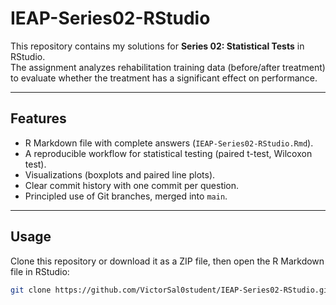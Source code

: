 # IEAP-Series02-RStudio

This repository contains my solutions for **Series 02: Statistical Tests** in RStudio.  
The assignment analyzes rehabilitation training data (before/after treatment) to evaluate whether the treatment has a significant effect on performance.

---

## Features
- R Markdown file with complete answers (`IEAP-Series02-RStudio.Rmd`).
- A reproducible workflow for statistical testing (paired t-test, Wilcoxon test).
- Visualizations (boxplots and paired line plots).
- Clear commit history with one commit per question.
- Principled use of Git branches, merged into `main`.

---

## Usage
Clone this repository or download it as a ZIP file, then open the R Markdown file in RStudio:

```bash
git clone https://github.com/VictorSal0student/IEAP-Series02-RStudio.git